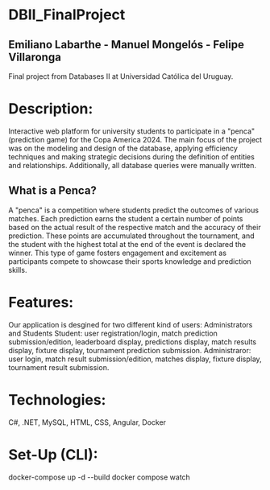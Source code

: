 # DBII_FinalProject
## Emiliano Labarthe - Manuel Mongelós - Felipe Villaronga

Final project from Databases II at Universidad Católica del Uruguay.

# Description:
Interactive web platform for university students to participate in a "penca" (prediction game) for the Copa America 2024. The main focus of the project was on the modeling and design of the database, applying efficiency techniques and making strategic decisions during the definition of entities and relationships. Additionally, all database queries were manually written.

## What is a Penca?
A "penca" is a competition where students predict the outcomes of various matches. Each prediction earns the student a certain number of points based on the actual result of the respective match and the accuracy of their prediction. These points are accumulated throughout the tournament, and the student with the highest total at the end of the event is declared the winner. This type of game fosters engagement and excitement as participants compete to showcase their sports knowledge and prediction skills.

# Features:
Our application is desgined for two different kind of users: Administrators and Students
Student: user registration/login, match prediction submission/edition, leaderboard display, predictions display, match results display, fixture display, tournament prediction submission.
Administraror: user login, match result submission/edition, matches display, fixture display, tournament result submission.

# Technologies:
C#, .NET, MySQL, HTML, CSS, Angular, Docker

# Set-Up (CLI):
docker-compose up -d --build
docker compose watch
